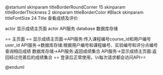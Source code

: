 @startuml
skinparam titleBorderRoundCorner 15
skinparam titleBorderThickness 2
skinparam titleBorderColor #Black
skinparam titleFontSize 24
Title 查看成绩及评价


actor 显示成绩主页面
actor API服务
database 数据库存储

== 主页面 ==
显示成绩主页面->API服务:传入课程编号course_id和用户编号user_id
API服务->数据库存储:根据用户编号和课程编号、实验编号和评分点编号查询相应成绩
数据库存储->API服务:返回成绩集合
API服务->显示成绩主页面:返回经过完善后的成绩集合
== 登录后正常使用，\n每次请求都会访问API==

@enduml